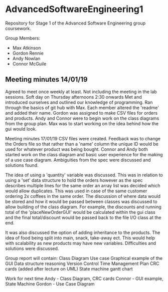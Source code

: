 # AdvancedSoftwareEngineering1
Repository for Stage 1 of the Advanced Software Engineering group coursework.

Group Members:
- Max Atkinson
- Gordon Rennie
- Andy Nowlan
- Connor McGuile

## Meeting minutes 14/01/19

Agreed to meet once weekly at least. Not including the meeting in the lab sessions. Soft day on Thursday afternoons 2:30 onwards
Met and introduced ourselves and outlined our knowledge of programming.
Ran through the basics of git hub with Max. Each member altered the 'readme' and added their name.
Gordon was assigned to make CSV files for orders and products.
Andy and Connor were to begin work on the class diagrams from the group plan. 
Max was to start working on the idea behind how the gui would look.

Meeting minutes 17/01/19
CSV files were created. Feedback was to change the Orders file so that rather than a 'name' column the 
unique ID would be used for whatever product was being bought.
Connor and Andy both started work on the class diagram and basic user experience for the making of a use case diagram.
Ambiguities from the spec were discussed and solutions found.

The idea of using a 'quantity' variable was discussed. This was in relation to using a 'set' data structure to hold
the orders however as the spec describes multiple lines for the same order an array list was decided which would allow 
duplicates. This was used in case of the same customer ordering 2x coffees in the same order. 
The discussion of where data would be stored and how it would be passed between classes was discussed to allow building
of the class diagram. For example, the discounts and running total of the 'placeNewOrderGUI' would be calculated within the 
gui class and the final total/discount would be passed back to the file I/O class at the end. 

It was also discussed the option of adding inheritance to the products. The idea of food being split into main, snack,
take-away ect. This would help with scalability as new products may have new variables. Difficulties and solutions were 
discussed.

Group report will contain:
Class Diagram
Use case
Graphical example of the GUI
Data structure reasoning
Version Control 
Time Management Plan
CRC cards (added after lecture on UML)
State machine
gantt chart

Work for next time
Andy - Class Diagram, CRC cards
Connor - GUI example, State Machine
Gordon - Use Case Diagram
